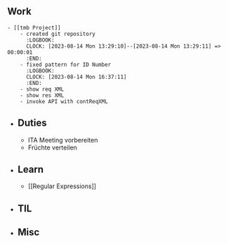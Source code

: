 ## Work
	- [[tmb Project]]
		- created git repository
		  :LOGBOOK:
		  CLOCK: [2023-08-14 Mon 13:29:10]--[2023-08-14 Mon 13:29:11] =>  00:00:01
		  :END:
		- fixed pattern for ID Number
		  :LOGBOOK:
		  CLOCK: [2023-08-14 Mon 16:37:11]
		  :END:
		- show req XML
		- show res XML
		- invoke API with contReqXML
- ## Duties
	- ITA Meeting vorbereiten
	- Früchte verteilen
- ## Learn
	- [[Regular Expressions]]
- ## TIL
- ## Misc